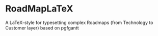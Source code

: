 # RoadMapLaTeX
A LaTeX-style for typesetting complex Roadmaps (from Technology to Customer layer) based on pgfgantt
